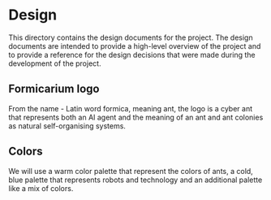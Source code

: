 # Design
This directory contains the design documents for the project. The design documents are intended to provide a high-level overview of the project and to provide a reference for the design decisions that were made during the development of the project.

## Formicarium logo
From the name - Latin word formica, meaning ant, the logo is a cyber ant that represents both an AI agent and the meaning of an ant and ant colonies as natural self-organising systems.

## Colors 
We will use a warm color palette that represent the colors of ants, a cold, blue palette that represents robots and technology and an additional palette like a mix of colors.

